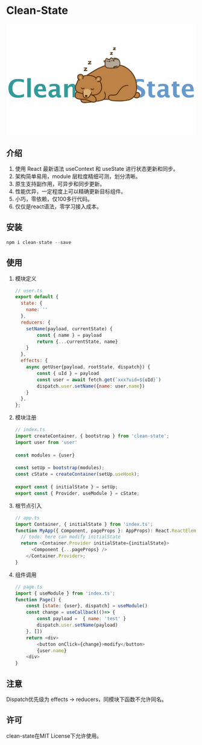 # Clean-State

![logo](https://github.com/freezeYe/assets/blob/master/cs.png)

## 介绍
1.  使用 React 最新语法 useContext 和 useState 进行状态更新和同步。
2.  架构简单易用，module 层粒度精细可测，划分清晰。
3.  原生支持副作用，可异步和同步更新。
4.  性能优异，一定程度上可以精确更新目标组件。
5.  小巧，零依赖，仅100多行代码。
6.  仅仅是react语法，零学习接入成本。

## 安装
```javascript
npm i clean-state --save
```

## 使用
1. 模块定义
    ```javascript
    // user.ts
    export default {
      state: {
        name: ''
      },
      reducers: {
        setName(payload, currentState) {
            const { name } = payload
            return {...currentState, name}
        }
      },
      effects: {
        async getUser{payload, rootState, dispatch}) {
            const { uId } = payload
            const user = await fetch.get(`xxx?uid=${uId}`)
            dispatch.user.setName({name: user.name})
        }
      },
    };
    ```

2.  模块注册
    ```javascript
    // index.ts
    import createContainer, { bootstrap } from 'clean-state';
    import user from 'user'
    
    const modules = {user}

    const setUp = bootstrap(modules);
    const cState = createContainer(setUp.useHook);
    
    export const { initialState } = setUp;
    export const { Provider, useModule } = cState;
    ```
    
3.  根节点引入
    ```javascript
    // app.ts
    import Container, { initialState } from 'index.ts';
    function MyApp({ Component, pageProps }: AppProps): React.ReactElement {
      // todo: here can modify initialState
      return <Container.Provider initialState={initialState}>
          <Component {...pageProps} />
        </Container.Provider>;
    }
    ```
    
4.  组件调用
    ```javascript
    // page.ts
    import { useModule } from 'index.ts';
    function Page() {
        const [state: {user}, dispatch] = useModule()
        const change = useCallback(()=> {
            const payload =  { name: 'test' }
            dispatch.user.setName(payload)
        }, [])
        return <div>
            <button onClick={change}>modify</button>
            {user.name}
        <div>
    }
    ```

## 注意
Dispatch优先级为 effects -> reducers，同模块下函数不允许同名。

## 许可
clean-state在MIT License下允许使用。
